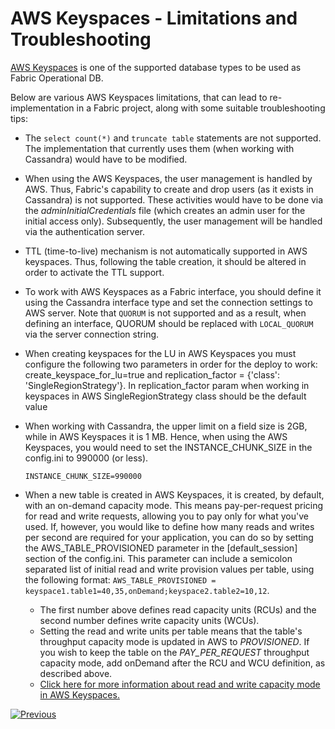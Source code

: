 # AWS Keyspaces - Limitations and Troubleshooting 

[AWS Keyspaces](https://docs.aws.amazon.com/keyspaces/latest/devguide/what-is-keyspaces.html) is one of the supported database types to be used as Fabric Operational DB. 

Below are various AWS Keyspaces limitations, that can lead to re-implementation in a  Fabric project, along with some suitable troubleshooting tips:

* The ```select count(*)``` and ```truncate table``` statements are not supported. The implementation that currently uses them (when working with Cassandra) would have to be modified.

* When using the AWS Keyspaces, the user management is handled by AWS. Thus, Fabric's capability to create and drop users (as it exists in Cassandra) is not supported. These activities would have to be done via the *adminInitialCredentials* file (which creates an admin user for the initial access only). Subsequently, the user management will be handled via the authentication server.
* TTL (time-to-live) mechanism is not automatically supported in AWS keyspaces. Thus, following the table creation, it should be altered in order to activate the TTL support. 
* To work with AWS Keyspaces as a Fabric interface, you should define it using the Cassandra interface type and set the connection settings to AWS server. Note that ```QUORUM``` is not supported and as a result, when defining an interface, QUORUM should be replaced with ```LOCAL_QUORUM``` via the server connection string.
  
* When creating keyspaces for the LU in AWS Keyspaces you must configure the following two parameters in order for the deploy to work: create_keyspace_for_lu=true and replication_factor = {'class': 'SingleRegionStrategy'}. In replication_factor param when working in keyspaces in AWS SingleRegionStrategy class should be the default value
  
* When working with Cassandra, the upper limit on a field size is 2GB, while in AWS Keyspaces it is 1 MB. Hence, when using the AWS Keyspaces, you would need to set the INSTANCE_CHUNK_SIZE in the config.ini to 990000 (or less).

  ~~~
  INSTANCE_CHUNK_SIZE=990000
  ~~~

* When a new table is created in AWS Keyspaces, it is created, by default, with an on-demand capacity mode. This means pay-per-request pricing for read and write requests, allowing you to pay only for what you've used. If, however, you would like to define how many reads and writes per second are required for your application, you can do so by setting the AWS_TABLE_PROVISIONED parameter in the [default_session] section of the config.ini. This parameter can include a semicolon separated list of initial read and write provision values per table, using the following format: ```AWS_TABLE_PROVISIONED = keyspace1.table1=40,35,onDemand;keyspace2.table2=10,12```.

  * The first number above defines read capacity units (RCUs) and the second number defines write capacity units (WCUs).
  * Setting the read and write units per table means that the table's throughput capacity mode is updated in AWS to *PROVISIONED*. If you wish to keep the table on the *PAY_PER_REQUEST* throughput capacity mode, add onDemand after the RCU and WCU definition, as described above.
  * [Click here for more information about read and write capacity mode in AWS Keyspaces.](https://docs.aws.amazon.com/keyspaces/latest/devguide/ReadWriteCapacityMode.html)






[![Previous](/articles/images/Previous.png)](08_kafka_basic_commands.md)
